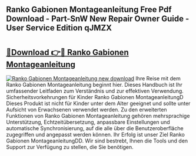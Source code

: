 ## Ranko Gabionen Montageanleitung Free Pdf Download - Part-SnW New Repair Owner Guide - User Service Edition qJMZX

# <h2><a href="http://df88mz.blite.top/?on=Ranko+Gabionen+Montageanleitung">🔗Download 👉🔴 Ranko Gabionen Montageanleitung</a></h2>

[![Ranko Gabionen Montageanleitung new download](https://i.imgur.com/lujVjoI.png)](http://df88mz.blite.top/?on=Ranko+Gabionen+Montageanleitung)
Ihre Reise mit dem Ranko Gabionen Montageanleitung beginnt hier. Dieses Handbuch ist Ihr umfassender Leitfaden zum Verständnis und zur effektiven Verwendung. Sicherheitsvorkehrungen für Kinder Ranko Gabionen MontageanleitungD Dieses Produkt ist nicht für Kinder unter dem Alter geeignet und sollte unter Aufsicht von Erwachsenen verwendet werden. Zu den erweiterten Funktionen von Ranko Gabionen Montageanleitung gehören mehrsprachige Unterstützung, Echtzeitübersetzung, anpassbare Einstellungen und automatische Synchronisierung, auf die alle über die Benutzeroberfläche zugegriffen und angepasst werden können. Ihr Erfolg ist unser Ziel Ranko Gabionen MontageanleitungDD. Wir sind bestrebt, Ihnen die Tools und den Support zur Verfügung zu stellen, die Sie benötigen.
